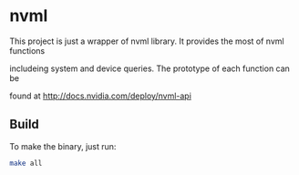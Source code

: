 # nvml

This project is just a wrapper of nvml library. It provides the most of nvml functions

includeing system and device queries. The prototype of each function can be

found at http://docs.nvidia.com/deploy/nvml-api

## Build

To make the binary, just run:

```bash
make all
```
